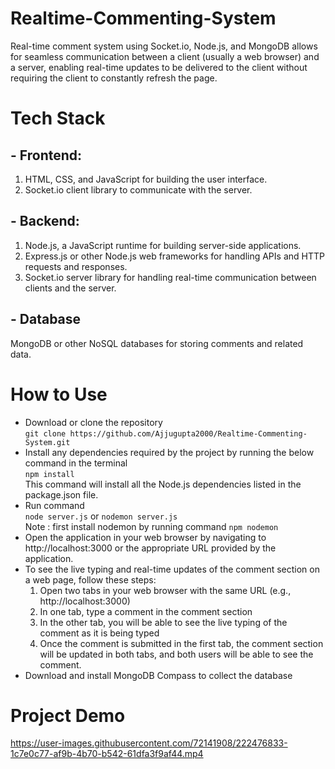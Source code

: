 # Realtime-Commenting-System
Real-time comment system using Socket.io, Node.js, and MongoDB allows for seamless communication between a client (usually a web browser) and a server, enabling real-time updates to be delivered to the client without requiring the client to constantly refresh the page.
# Tech Stack
## - Frontend:

1. HTML, CSS, and JavaScript for building the user interface.
2. Socket.io client library to communicate with the server.
## - Backend:

1. Node.js, a JavaScript runtime for building server-side applications.
2. Express.js or other Node.js web frameworks for handling APIs and HTTP requests and responses.
3. Socket.io server library for handling real-time communication between clients and the server.

## - Database
MongoDB or other NoSQL databases for storing comments and related data.

# How to Use
- Download or clone the repository    
   `git clone https://github.com/Ajjugupta2000/Realtime-Commenting-System.git`
- Install any dependencies required by the project by running the below command in the terminal   
   `npm install`   
   This command will install all the Node.js dependencies listed in the package.json file.
- Run command   
   `node server.js` or `nodemon server.js`   
Note : first install nodemon by running command `npm nodemon`
- Open the application in your web browser by navigating to http://localhost:3000 or the appropriate URL provided by the application.
- To see the live typing and real-time updates of the comment section on a web page, follow these steps:
   1. Open two tabs in your web browser with the same URL (e.g., http://localhost:3000)
   2. In one tab, type a comment in the comment section
   3. In the other tab, you will be able to see the live typing of the comment as it is being typed
   4. Once the comment is submitted in the first tab, the comment section will be updated in both tabs, and both users will be able to see the comment.
- Download and install MongoDB Compass to collect the database 
# Project Demo
https://user-images.githubusercontent.com/72141908/222476833-1c7e0c77-af9b-4b70-b542-61dfa3f9af44.mp4

